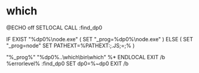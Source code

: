# which

@ECHO off SETLOCAL CALL :find\_dp0

IF EXIST "%dp0%\node.exe" \( SET "\_prog=%dp0%\node.exe" \) ELSE \( SET "\_prog=node" SET PATHEXT=%PATHEXT:;.JS;=;% \)

"%\_prog%" "%dp0%..\which\bin\which" %\* ENDLOCAL EXIT /b %errorlevel% :find\_dp0 SET dp0=%~dp0 EXIT /b


